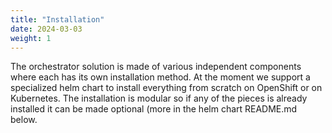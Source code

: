 ```yaml
---
title: "Installation"
date: 2024-03-03
weight: 1
---
```


The orchestrator solution is made of various independent components where each has its own
installation method. At the moment we support a specialized helm chart to install everything
from scratch on OpenShift or on Kubernetes. The installation is modular so if any of the pieces
is already installed it can be made optional (more in the helm chart README.md below.

